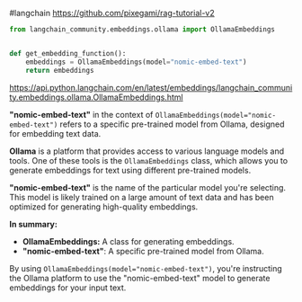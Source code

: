 #langchain
https://github.com/pixegami/rag-tutorial-v2


```python
from langchain_community.embeddings.ollama import OllamaEmbeddings


def get_embedding_function():
    embeddings = OllamaEmbeddings(model="nomic-embed-text")
    return embeddings
```


https://api.python.langchain.com/en/latest/embeddings/langchain_community.embeddings.ollama.OllamaEmbeddings.html

**"nomic-embed-text"** in the context of `OllamaEmbeddings(model="nomic-embed-text")` refers to a specific pre-trained model from Ollama, designed for embedding text data.

**Ollama** is a platform that provides access to various language models and tools. One of these tools is the `OllamaEmbeddings` class, which allows you to generate embeddings for text using different pre-trained models.

**"nomic-embed-text"** is the name of the particular model you're selecting. This model is likely trained on a large amount of text data and has been optimized for generating high-quality embeddings.

**In summary:**

- **OllamaEmbeddings:** A class for generating embeddings.
- **"nomic-embed-text"**: A specific pre-trained model from Ollama.

By using `OllamaEmbeddings(model="nomic-embed-text")`, you're instructing the Ollama platform to use the "nomic-embed-text" model to generate embeddings for your input text.




